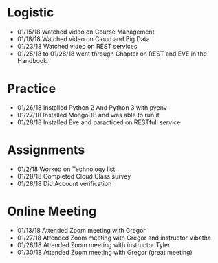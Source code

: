 
Logistic
===

* 01/15/18 Watched video on Course Management
* 01/18/18 Watched video on Cloud and Big Data
* 01/23/18 Watched video on REST services
* 01/25/18 to 01/28/18 went through Chapter on REST and EVE in the Handbook

Practice
===

* 01/26/18 Installed Python 2 And Python 3 with pyenv
* 01/27/18 Installed MongoDB and was able to run it
* 01/28/18 Installed Eve and paracticed on RESTfull service

Assignments
=====

* 01/2/18 Worked on Technology list
* 01/28/18 Completed Cloud Class survey
* 01/28/18 Did Account verification

Online Meeting
======

* 01/13/18 Attended Zoom meeting with Gregor
* 01/27/18 Attended Zoom meeting with Gregor and instructor Vibatha
* 01/28/18 Attended Zoom meeting with instructor Tyler
* 01/30/18 Attended Zoom meeting with Gregor (great meeting)
